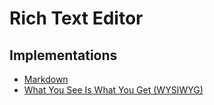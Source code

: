 # Rich Text Editor

## Implementations

- [Markdown](/markdown.md)
- [What You See Is What You Get (WYSIWYG)](/wysiwyg.md)
